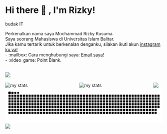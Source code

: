 # <summary><strong>Hi there :wave: , I'm Rizky!</strong></summary>
budak IT
<p>
    Perkenalkan nama saya Mochammad Rizky Kusuma. </br>
    Saya seorang Mahasiswa di Universitas Islam Balitar. </br>
    Jika kamu tertarik untuk berkenalan denganku, silakan ikuti akun <a href="https://www.instagram.com/rizkykusuma____/">instagram ku ya!</a>  </br>
    - :mailbox: Cara menghubungi saya: <a href="mailto:m.riskykusuma00@gmail.com">Email saya!</a>  </br>
    - :video_game: Point Blank. </br>
</p> 
<p> </br>
    <img src="https://img.shields.io/badge/Text%20Editor-Visual%20Studio%20Code-blue?&logo=visual%20studio%20code&logoColor=blue" />
</p>


<p>
  <p>
    <img alt=" my stats " align= "left" width="47%" src= "https://github-readme-stats.vercel.app/api?username=mrizkykusuma&theme=onedark"/>
    <img alt=" my stats " align= "left" width="47%" src= "https://github-readme-stats.vercel.app/api/top-langs/?username=mrizkykusuma&layout=compact)">
  </a>
</p>

<!--horizontal divider(gradiant)-->
<img src="https://user-images.githubusercontent.com/73097560/115834477-dbab4500-a447-11eb-908a-139a6edaec5c.gif">


<!--- snake -->
<div align="center">
  <a href="https://1999azzar.github.io/1999AZZAR/">
    <img src="https://github.com/1999AZZAR/1999AZZAR/blob/readme/resources/img/grid-snake.svg" alt="snake">
  </a>
</div>

<!--horizontal divider(gradiant)-->
<img src="https://user-images.githubusercontent.com/73097560/115834477-dbab4500-a447-11eb-908a-139a6edaec5c.gif">


